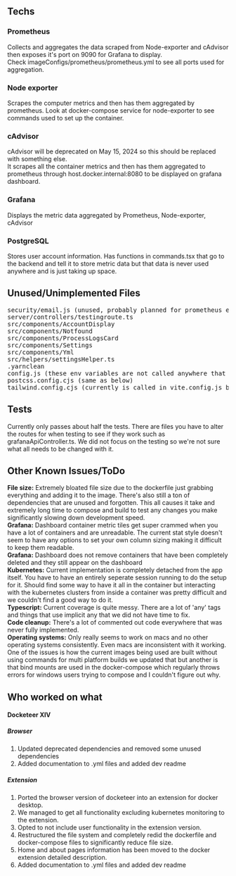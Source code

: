 
<h2>Techs</h2>
<h3>Prometheus</h3>
Collects and aggregates the data scraped from Node-exporter and cAdvisor then exposes it's port on 9090 for Grafana to display.<br />
Check imageConfigs/prometheus/prometheus.yml to see all ports used for aggregation.

<h3>Node exporter</h3>
Scrapes the computer metrics and then has them aggregated by prometheus. Look at docker-compose service for node-exporter to see commands used to set up the container.

<h3>cAdvisor</h3>
cAdvisor will be deprecated on May 15, 2024 so this should be replaced with something else.<br />
It scrapes all the container metrics and then has them aggregated to prometheus through host.docker.internal:8080 to be displayed on grafana dashboard.

<h3>Grafana</h3>
Displays the metric data aggregated by Prometheus, Node-exporter, cAdvisor

<h3>PostgreSQL</h3>
Stores user account information. Has functions in commands.tsx that go to the backend and tell it to store metric data but that data is never used anywhere and is just taking up space. 

<h2>Unused/Unimplemented Files</h2>
<pre>
security/email.js (unused, probably planned for prometheus email alert integration)
server/controllers/testingroute.ts
src/components/AccountDisplay
src/components/Notfound 
src/components/ProcessLogsCard 
src/components/Settings 
src/components/Yml 
src/helpers/settingsHelper.ts 
.yarnclean
config.js (these env variables are not called anywhere that we could find)
postcss.config.cjs (same as below)
tailwind.config.cjs (currently is called in vite.config.js but never used. Tailwind is used in some of the unused components above but none that are currently in use)
</pre>

<h2>Tests</h2>
Currently only passes about half the tests. There are files you have to alter the routes for when testing to see if they work such as grafanaApiController.ts. We did not focus on the testing so we're not sure what all needs to be changed with it.

<h2>Other Known Issues/ToDo</h2>
<strong>File size:</strong> Extremely bloated file size due to the dockerfile just grabbing everything and adding it to the image. There's also still a ton of dependencies that are unused and forgotten. This all causes it take and extremely long time to compose and build to test any changes you make significantly slowing down development speed.<br />
<strong>Grafana:</strong> Dashboard container metric tiles get super crammed when you have a lot of containers and are unreadable. The current stat style doesn't seem to have any options to set your own column sizing making it difficult to keep them readable.<br />
<strong>Grafana:</strong> Dashboard does not remove containers that have been completely deleted and they still appear on the dashboard<br />
<strong>Kubernetes:</strong> Current implementation is completely detached from the app itself. You have to have an entirely seperate session running to do the setup for it. Should find some way to have it all in the container but interacting with the kubernetes clusters from inside a container was pretty difficult and we couldn't find a good way to do it.<br />
<strong>Typescript:</strong> Current coverage is quite messy. There are a lot of 'any' tags and things that use implicit any that we did not have time to fix.<br />
<strong>Code cleanup:</strong> There's a lot of commented out code everywhere that was never fully implemented.<br />
<strong>Operating systems:</strong> Only really seems to work on macs and no other operating systems consistently. Even macs are inconsistent with it working. One of the issues is how the current images being used are built without using commands for multi platform builds we updated that but another is that bind mounts are used in the docker-compose which regularly throws errors for windows users trying to compose and I couldn't figure out why.

<h2>Who worked on what</h2>
<h4>Docketeer XIV</h2>
<h5>Browser</h5>
<ol>
  <li>Updated deprecated dependencies and removed some unused dependencies</li>
  <li>Added documentation to .yml files and added dev readme</li>
</ol>
<h5>Extension</h5>
<ol>
  <li>Ported the browser version of docketeer into an extension for docker desktop.</li>
  <li>We managed to get all functionality excluding kubernetes monitoring to the extension.</li>
  <li>Opted to not include user functionality in the extension version.</li>
  <li>Restructured the file system and completely redid the dockerfile and docker-compose files to significantly reduce file size.</li>
  <li>Home and about pages information has been moved to the docker extension detailed description.</li>
  <li>Added documentation to .yml files and added dev readme</li>
</ol>